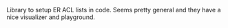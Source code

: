 Library to setup ER ACL lists in code.  Seems pretty general and they have a nice visualizer and playground.  
